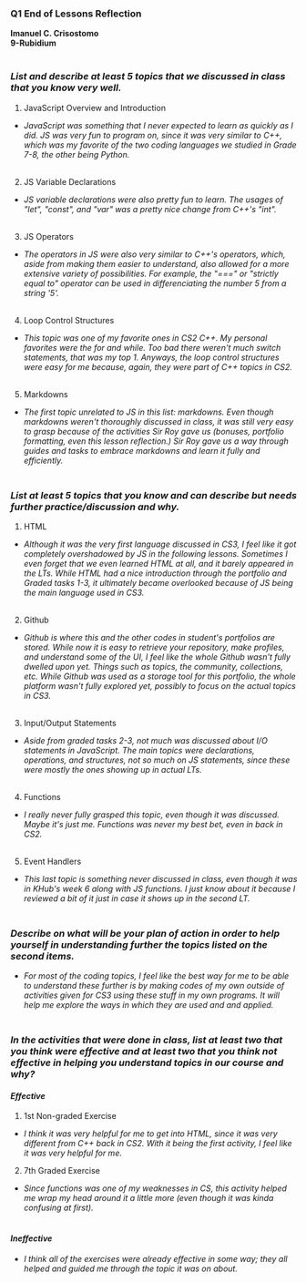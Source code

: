 <!DOCTYPE html>
<html>

### Q1 End of Lessons Reflection
**Imanuel C. Crisostomo** <br>
**9-Rubidium** <br> <br>

### *List and describe at least 5 topics that we discussed in class that you know very well.* <br>
1. JavaScript Overview and Introduction
- *JavaScript was something that I never expected to learn as quickly as I did. JS was very fun to program on, since it was very similar to C++, which was my favorite of the two coding languages we studied in Grade 7-8, the other being Python.* 
<br></br>

2. JS Variable Declarations
- *JS variable declarations were also pretty fun to learn. The usages of "let", "const", and "var" was a pretty nice change from C++'s "int".* 
<br></br>

3. JS Operators
- *The operators in JS were also very similar to C++'s operators, which, aside from making them easier to understand, also allowed for a more extensive variety of possibilities. For example, the "===" or "strictly equal to" operator can be used in differenciating the number 5 from a string '5'.*
<br></br>

4. Loop Control Structures
- *This topic was one of my favorite ones in CS2 C++. My personal favorites were the for and while. Too bad there weren't much switch statements, that was my top 1. Anyways, the loop control structures were easy for me because, again, they were part of C++ topics in CS2.*
<br></br>

5. Markdowns
- *The first topic unrelated to JS in this list: markdowns. Even though markdowns weren't thoroughly discussed in class, it was still very easy to grasp because of the activities Sir Roy gave us (bonuses, portfolio formatting, even this lesson reflection.) Sir Roy gave us a way through guides and tasks to embrace markdowns and learn it fully and efficiently.*


### <br> *List at least 5 topics that you know and can describe but needs further practice/discussion and why.* </br>
1. HTML
- *Although it was the very first language discussed in CS3, I feel like it got completely overshadowed by JS in the following lessons. Sometimes I even forget that we even learned HTML at all, and it barely appeared in the LTs. While HTML had a nice introduction through the portfolio and Graded tasks 1-3, it ultimately became overlooked because of JS being the main language used in CS3.*
<br></br>

2. Github
- *Github is where this and the other codes in student's portfolios are stored. While now it is easy to retrieve your repository, make profiles, and understand some of the UI, I feel like the whole Github wasn't fully dwelled upon yet. Things such as topics, the community, collections, etc. While Github was used as a storage tool for this portfolio, the whole platform wasn't fully explored yet, possibly to focus on the actual topics in CS3.*
<br></br>   

3. Input/Output Statements
- *Aside from graded tasks 2-3, not much was discussed about I/O statements in JavaScript. The main topics were declarations, operations, and structures, not so much on JS statements, since these were mostly the ones showing up in actual LTs.*
<br></br>

4. Functions
- *I really never fully grasped this topic, even though it was discussed. Maybe it's just me. Functions was never my best bet, even in back in CS2.*
<br></br>

5. Event Handlers
- *This last topic is something never discussed in class, even though it was in KHub's week 6 along with JS functions. I just know about it because I reviewed a bit of it just in case it shows up in the second LT.*

### <br> *Describe on what will be your plan of action in order to help yourself in understanding further the topics listed on the second items.* </br>

- *For most of the coding topics, I feel like the best way for me to be able to understand these further is by making codes of my own outside of activities given for CS3 using these stuff in my own programs. It will help me explore the ways in which they are used and and applied.*

### <br> *In the activities that were done in class, list at least two that you think were effective and at least two that you think not effective in helping you understand topics in our course and why?* </br>

#### *Effective*
1. 1st Non-graded Exercise
- *I think it was very helpful for me to get into HTML, since it was very different from C++ back in CS2. With it being the first activity, I feel like it was very helpful for me.*
2. 7th Graded Exercise
- *Since functions was one of my weaknesses in CS, this activity helped me wrap my head around it a little more (even though it was kinda confusing at first).*
<br></br>

#### *Ineffective*
- *I think all of the exercises were already effective in some way; they all helped and guided me through the topic it was on about.*

</html>